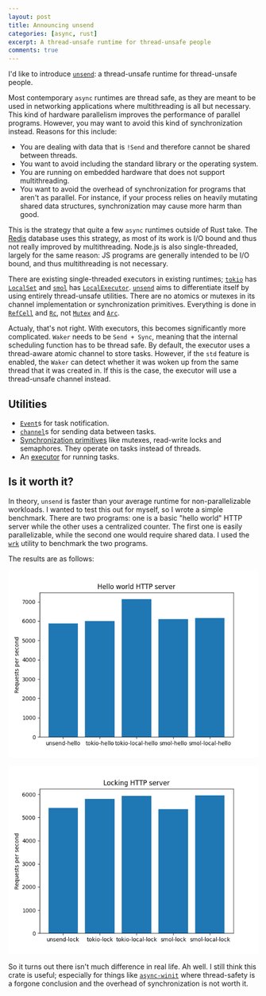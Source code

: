 ```yaml
---
layout: post
title: Announcing unsend
categories: [async, rust]
excerpt: A thread-unsafe runtime for thread-unsafe people
comments: true
---
```


I'd like to introduce [`unsend`]: a thread-unsafe runtime for thread-unsafe people.

Most contemporary `async` runtimes are thread safe, as they are meant to be used in networking applications where multithreading is all but necessary. This kind of hardware parallelism improves the performance of parallel programs. However, you may want to avoid this kind of synchronization instead. Reasons for this include:

- You are dealing with data that is `!Send` and therefore cannot be shared between threads.
- You want to avoid including the standard library or the operating system.
- You are running on embedded hardware that does not support multithreading.
- You want to avoid the overhead of synchronization for programs that aren't as parallel. For instance, if your process relies on heavily mutating shared data structures, synchronization may cause more harm than good.

This is the strategy that quite a few `async` runtimes outside of Rust take. The [Redis](https://redis.io/docs/getting-started/faq/#how-can-redis-use-multiple-cpus-or-cores) database uses this strategy, as most of its work is I/O bound and thus not really improved by multithreading. Node.js is also single-threaded, largely for the same reason: JS programs are generally intended to be I/O bound, and thus multithreading is not necessary.

There are existing single-threaded executors in existing runtimes; [`tokio`] has [`LocalSet`] and [`smol`] has [`LocalExecutor`]. [`unsend`] aims to differentiate itself by using entirely thread-unsafe utilities. There are no atomics or mutexes in its channel implementation or synchronization primitives. Everything is done in [`RefCell`] and [`Rc`], not [`Mutex`] and [`Arc`].

Actualy, that's not right. With executors, this becomes significantly more complicated. `Waker` needs to be `Send + Sync`, meaning that the internal scheduling function has to be thread safe. By default, the executor uses a thread-aware atomic channel to store tasks. However, if the `std` feature is enabled, the `Waker` can detect whether it was woken up from the same thread that it was created in. If this is the case, the executor will use a thread-unsafe channel instead.

## Utilities

- [`Event`](https://docs.rs/unsend/latest/unsend/struct.Event.html)s for task notification.
- [`channel`](https://docs.rs/unsend/latest/unsend/channel/index.html)s for sending data between tasks.
- [Synchronization primitives](https://docs.rs/unsend/latest/unsend/lock/index.html) like mutexes, read-write locks and semaphores. They operate on tasks instead of threads.
- An [executor](https://docs.rs/unsend/latest/unsend/executor/index.html) for running tasks.

## Is it worth it?

In theory, `unsend` is faster than your average runtime for non-parallelizable workloads. I wanted to test this out for myself, so I wrote a simple benchmark. There are two programs: one is a basic "hello world" HTTP server while the other uses a centralized counter. The first one is easily parallelizable, while the second one would require shared data. I used the [`wrk`] utility to benchmark the two programs.

The results are as follows:

![Hello world](/images/unsend-hello.png)

![Locking](/images/unsend-lock.png)

So it turns out there isn't much difference in real life. Ah well. I still think this crate is useful; especially for things like [`async-winit`] where thread-safety is a forgone conclusion and the overhead of synchronization is not worth it.

[`LocalSet`]: https://docs.rs/tokio/latest/tokio/task/struct.LocalSet.html
[`LocalExecutor`]: https://docs.rs/smol/latest/smol/struct.LocalExecutor.html
[`tokio`]: https://crates.io/crates/tokio
[`smol`]: https://crates.io/crates/smol
[`unsend`]: https://crates.io/crates/unsend
[`RefCell`]: https://doc.rust-lang.org/std/cell/struct.RefCell.html
[`Rc`]: https://doc.rust-lang.org/std/rc/struct.Rc.html
[`Mutex`]: https://doc.rust-lang.org/std/sync/struct.Mutex.html
[`Arc`]: https://doc.rust-lang.org/std/sync/struct.Arc.html
[`wrk`]: https://github.com/wg/wrk
[`async-winit`]: https://crates.io/crates/async-winit
